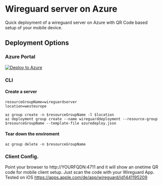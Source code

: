 # Wireguard server on Azure 
Quick deployment of a wireguard server on Azure with QR Code based setup of your mobile device. 
## Deployment Options 

### Azure Portal
[![Deploy to Azure](https://aka.ms/deploytoazurebutton)](https://portal.azure.com/#create/Microsoft.Template/uri/https%3A%2F%2Fraw.githubusercontent.com%2Fderdanu%2Fazure-wireguard%2Fmaster%2Fazuredeploy.json)

### CLI
#### Create a server
    
    resourceGroupName=wireguardserver
    location=westeurope

    az group create -n $resourceGroupName -l $location
    az deployment group create --name wireguarddeployment --resource-group $resourceGroupName --template-file azuredeploy.json

#### Tear down the enviroment
    az group delete -n $resourceGroupName 

### Client Config.
Point your browser to http://YOURFQDN:4711 and it will show an onetime QR code for mobile client setup. Just scan the code with your Wireguard App. Tested on iOS https://apps.apple.com/de/app/wireguard/id1441195209 

